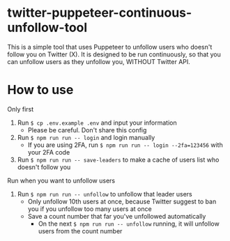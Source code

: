 # twitter-puppeteer-continuous-unfollow-tool

This is a simple tool that uses Puppeteer to unfollow users who doesn't follow you on Twitter (X).
It is designed to be run continuously, so that you can unfollow users as they unfollow you,
WITHOUT Twitter API.

# How to use

Only first

1. Run `$ cp .env.example .env` and input your information
    - Please be careful. Don't share this config
1. Run `$ npm run run -- login` and login manually
    - If you are using 2FA, run `$ npm run run -- login --2fa=123456` with your 2FA code
1. Run `$ npm run run -- save-leaders` to make a cache of users list who doesn't follow you

Run when you want to unfollow users

1. Run `$ npm run run -- unfollow` to unfollow that leader users
    - Only unfollow 10th users at once, because Twitter suggest to ban you if you unfollow too many users at once
    - Save a count number that far you've unfollowed automatically
        - On the next `$ npm run run -- unfollow` running, it will unfollow users from the count number

